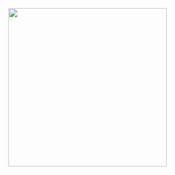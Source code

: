 
<img src="https://www.centroidcnc.com/centroid_diy/images/kp-1_green_bore.png" class="pull-right" style="width:320px">
